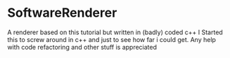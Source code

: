 # SoftwareRenderer

A renderer based on this tutorial but written in (badly) coded c++
I Started this to screw around in c++ and just to see how far i could get.
Any help with code refactoring and other stuff is appreciated
